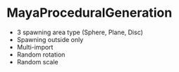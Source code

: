 # MayaProceduralGeneration

- 3 spawning area type (Sphere, Plane, Disc)
- Spawning outside only
- Multi-import
- Random rotation
- Random scale
